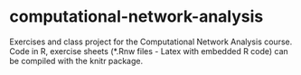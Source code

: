 computational-network-analysis
==============================

Exercises and class project for the Computational Network Analysis course.
Code in R, exercise sheets (*.Rnw files - Latex with embedded R code) can be compiled with the knitr package.
